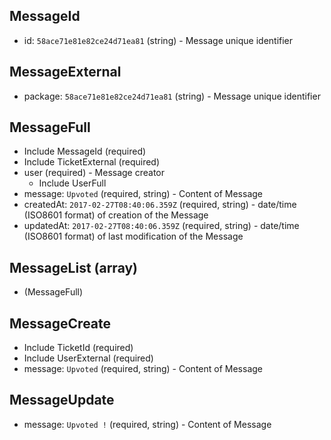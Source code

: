 ## MessageId
+ id: `58ace71e81e82ce24d71ea81` (string) - Message unique identifier


## MessageExternal
+ package: `58ace71e81e82ce24d71ea81` (string) - Message unique identifier


## MessageFull
+ Include MessageId (required)
+ Include TicketExternal (required)
+ user (required) - Message creator
    + Include UserFull
+ message: `Upvoted` (required, string) - Content of Message
+ createdAt: `2017-02-27T08:40:06.359Z` (required, string) - date/time (ISO8601 format) of creation of the Message
+ updatedAt: `2017-02-27T08:40:06.359Z` (required, string) - date/time (ISO8601 format) of last modification of the Message


## MessageList (array)
+ (MessageFull)


## MessageCreate
+ Include TicketId (required)
+ Include UserExternal (required)
+ message: `Upvoted` (required, string) - Content of Message


## MessageUpdate
+ message: `Upvoted !` (required, string) - Content of Message
